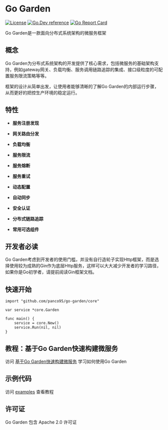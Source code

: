 # Go Garden 
[![License](https://img.shields.io/:license-apache-blue.svg)](https://opensource.org/licenses/Apache-2.0) [![Go.Dev reference](https://img.shields.io/badge/go.dev-reference-007d9c?logo=go&logoColor=white&style=flat-square)](https://pkg.go.dev/github.com/panco95/go-garden) [![Go Report Card](https://goreportcard.com/badge/github.com/panco95/go-garden)](https://goreportcard.com/report/github.com/panco95/go-garden) 


Go Garden是一款面向分布式系统架构的微服务框架

## 概念

Go Garden为分布式系统架构的开发提供了核心需求，包括微服务的基础架构支持，例如gateway网关、负载均衡、服务调用链路追踪的集成、接口级粒度的可配置服务限流策略等等。

框架的设计从简单出发，让使用者能够清晰的了解Go Garden的内部运行步骤，从而更好的把控生产环境的稳定运行。

## 特性

- **服务注册发现**

- **网关路由分发**

- **负载均衡**

- **服务限流**

- **服务熔断**

- **服务重试**

- **动态配置**

- **自动同步**

- **安全认证**

- **分布式链路追踪**

- **常用可选组件**

## 开发者必读

Go Garden考虑到开发者的使用门槛，并没有自行造轮子实现Http框架，而是选择使用较为成熟的Gin作为底层Http服务，这样可以大大减少开发者的学习路径，如果你是Go初学者，请提前阅读Gin框架文档。


## 快速开始

```golang
import "github.com/panco95/go-garden/core"

var service *core.Garden

func main() {
    service = core.New()
    service.Run(nil, nil)
}
```

## 教程：基于Go Garden快速构建微服务
访问 [基于Go Garden快速构建微服务](docs/tutorial.md) 学习如何使用Go
Garden

## 示例代码
访问 [examples](examples) 查看教程

## 许可证

Go Garden 包含 Apache 2.0 许可证